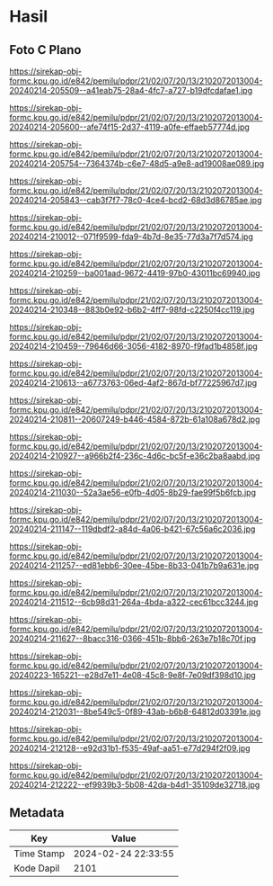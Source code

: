 # Hasil

## Foto C Plano

https://sirekap-obj-formc.kpu.go.id/e842/pemilu/pdpr/21/02/07/20/13/2102072013004-20240214-205509--a41eab75-28a4-4fc7-a727-b19dfcdafae1.jpg

https://sirekap-obj-formc.kpu.go.id/e842/pemilu/pdpr/21/02/07/20/13/2102072013004-20240214-205600--afe74f15-2d37-4119-a0fe-effaeb57774d.jpg

https://sirekap-obj-formc.kpu.go.id/e842/pemilu/pdpr/21/02/07/20/13/2102072013004-20240214-205754--7364374b-c6e7-48d5-a9e8-ad19008ae089.jpg

https://sirekap-obj-formc.kpu.go.id/e842/pemilu/pdpr/21/02/07/20/13/2102072013004-20240214-205843--cab3f7f7-78c0-4ce4-bcd2-68d3d86785ae.jpg

https://sirekap-obj-formc.kpu.go.id/e842/pemilu/pdpr/21/02/07/20/13/2102072013004-20240214-210012--071f9599-fda9-4b7d-8e35-77d3a7f7d574.jpg

https://sirekap-obj-formc.kpu.go.id/e842/pemilu/pdpr/21/02/07/20/13/2102072013004-20240214-210259--ba001aad-9672-4419-97b0-43011bc69940.jpg

https://sirekap-obj-formc.kpu.go.id/e842/pemilu/pdpr/21/02/07/20/13/2102072013004-20240214-210348--883b0e92-b6b2-4ff7-98fd-c2250f4cc119.jpg

https://sirekap-obj-formc.kpu.go.id/e842/pemilu/pdpr/21/02/07/20/13/2102072013004-20240214-210459--79646d66-3056-4182-8970-f9fad1b4858f.jpg

https://sirekap-obj-formc.kpu.go.id/e842/pemilu/pdpr/21/02/07/20/13/2102072013004-20240214-210613--a6773763-06ed-4af2-867d-bf77225967d7.jpg

https://sirekap-obj-formc.kpu.go.id/e842/pemilu/pdpr/21/02/07/20/13/2102072013004-20240214-210811--20607249-b446-4584-872b-61a108a678d2.jpg

https://sirekap-obj-formc.kpu.go.id/e842/pemilu/pdpr/21/02/07/20/13/2102072013004-20240214-210927--a966b2f4-236c-4d6c-bc5f-e36c2ba8aabd.jpg

https://sirekap-obj-formc.kpu.go.id/e842/pemilu/pdpr/21/02/07/20/13/2102072013004-20240214-211030--52a3ae56-e0fb-4d05-8b29-fae99f5b6fcb.jpg

https://sirekap-obj-formc.kpu.go.id/e842/pemilu/pdpr/21/02/07/20/13/2102072013004-20240214-211147--119dbdf2-a84d-4a06-b421-67c56a6c2036.jpg

https://sirekap-obj-formc.kpu.go.id/e842/pemilu/pdpr/21/02/07/20/13/2102072013004-20240214-211257--ed81ebb6-30ee-45be-8b33-041b7b9a631e.jpg

https://sirekap-obj-formc.kpu.go.id/e842/pemilu/pdpr/21/02/07/20/13/2102072013004-20240214-211512--6cb98d31-264a-4bda-a322-cec61bcc3244.jpg

https://sirekap-obj-formc.kpu.go.id/e842/pemilu/pdpr/21/02/07/20/13/2102072013004-20240214-211627--8bacc316-0366-451b-8bb6-263e7b18c70f.jpg

https://sirekap-obj-formc.kpu.go.id/e842/pemilu/pdpr/21/02/07/20/13/2102072013004-20240223-165221--e28d7e11-4e08-45c8-9e8f-7e09df398d10.jpg

https://sirekap-obj-formc.kpu.go.id/e842/pemilu/pdpr/21/02/07/20/13/2102072013004-20240214-212031--8be549c5-0f89-43ab-b6b8-64812d03391e.jpg

https://sirekap-obj-formc.kpu.go.id/e842/pemilu/pdpr/21/02/07/20/13/2102072013004-20240214-212128--e92d31b1-f535-49af-aa51-e77d294f2f09.jpg

https://sirekap-obj-formc.kpu.go.id/e842/pemilu/pdpr/21/02/07/20/13/2102072013004-20240214-212222--ef9939b3-5b08-42da-b4d1-35109de32718.jpg


## Metadata

| Key        | Value               |
| ---------- | ------------------- |
| Time Stamp | 2024-02-24 22:33:55 |
| Kode Dapil | 2101                |



